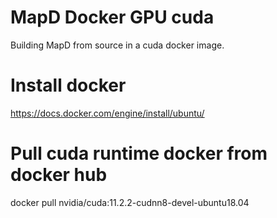 # MapD Docker GPU cuda
Building MapD from source in a cuda docker image.

# Install docker
https://docs.docker.com/engine/install/ubuntu/

# Pull cuda runtime docker from docker hub
docker pull nvidia/cuda:11.2.2-cudnn8-devel-ubuntu18.04 
 
